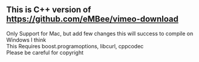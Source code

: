 ## This is C++ version of https://github.com/eMBee/vimeo-download
Only Support for Mac, but add few changes this will success to  compile on Windows I think \
This Requires boost.programoptions, libcurl, cppcodec \
Please be careful for copyright

